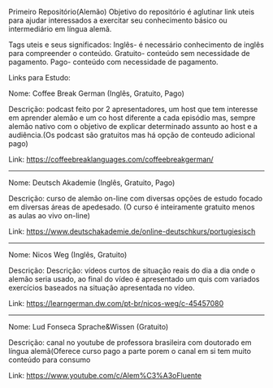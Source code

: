 Primeiro Repositório(Alemão)
Objetivo do repositório é aglutinar link uteis para ajudar interessados a exercitar seu conhecimento básico ou intermediário em língua alemã. 

Tags uteis e seus significados: Inglês- é necessário conhecimento de inglês para compreender o conteúdo.
                                Gratuito- conteúdo sem necessidade de pagamento. 
                                Pago- conteúdo com necessidade de pagamento. 
                                
Links para Estudo:

Nome: Coffee Break German (Inglês, Gratuito, Pago)

Descrição: podcast feito por 2 apresentadores, um host que tem interesse em aprender alemão e um co host diferente a cada episódio mas, sempre alemão nativo com o objetivo de explicar determinado assunto ao host e a audiência.(Os podcast são gratuitos mas há opção de conteudo adicional pago)

Link: https://coffeebreaklanguages.com/coffeebreakgerman/
_________________________________________________________________________________________________________________________________________________________________________

Nome: Deutsch Akademie (Inglês, Gratuito, Pago)

Descrição: curso de alemão on-line com diversas opções de estudo focado em diversas áreas de apedesado. (O curso é inteiramente gratuito menos as aulas ao vivo on-line)

Link: https://www.deutschakademie.de/online-deutschkurs/portugiesisch
_________________________________________________________________________________________________________________________________________________________________________

Nome: Nicos Weg (Inglês, Gratuito)

Descrição: Descrição: vídeos curtos de situação reais do dia a dia onde o alemão seria usado, ao final do vídeo é apresentado um quis com variados exercícios baseados na situação apresentada no vídeo.

Link: https://learngerman.dw.com/pt-br/nicos-weg/c-45457080
_________________________________________________________________________________________________________________________________________________________________________

Nome: Lud Fonseca Sprache&Wissen (Gratuito)

Descrição: canal no youtube de professora brasileira com doutorado em língua alemã(Oferece curso pago a parte porem o canal em si tem muito conteúdo para consumo

Link: https://www.youtube.com/c/Alem%C3%A3oFluente
